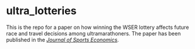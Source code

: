 # ultra_lotteries

This is the repo for a paper on how winning the WSER lottery affects future race and travel decisions among ultramarathoners. The paper has been published in the [*Journal of Sports Economics*](https://journals.sagepub.com/doi/10.1177/15270025241308850).


